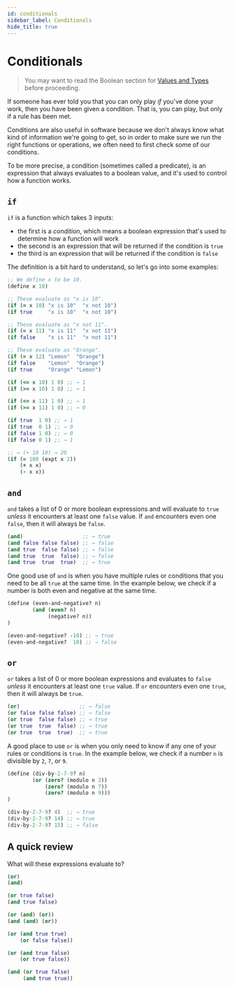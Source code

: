 ```yaml
---
id: conditionals
sidebar_label: Conditionals
hide_title: true
---
```


# Conditionals

> You may want to read the Boolean section for [Values and Types](values.md)
> before proceeding.

If someone has ever told you that you can only play _if_ you've done your work,
then you have been given a condition. That is, you can play, but only if a rule
has been met.

Conditions are also useful in software because we don't always know what kind of
information we're going to get, so in order to make sure we run the right
functions or operations, we often need to first check some of our conditions.

To be more precise, a condition (sometimes called a predicate), is an expression
that always evaluates to a boolean value, and it's used to control how
a function works.

## `if`

`if` is a function which takes 3 inputs:
 * the first is a _condition_, which means a boolean expression that's used to
   determine how a function will work
 * the second is an expression that will be returned if the condition is `true`
 * the third is an expression that will be returned if the condition is `false`

The definition is a bit hard to understand, so let's go into some examples:

``` clojure
;; We define x to be 10.
(define x 10)

;; These evaluate as "x is 10".
(if (= x 10) "x is 10"  "x not 10")
(if true     "x is 10"  "x not 10")

;; These evaluate as "x not 11".
(if (= x 11) "x is 11"  "x not 11")
(if false    "x is 11"  "x not 11")

;; These evaluate as "Orange".
(if (= x 12) "Lemon"  "Orange")
(if false    "Lemon"  "Orange")
(if true     "Orange" "Lemon")

(if (<= x 10) 1 0) ;; → 1
(if (>= x 10) 1 0) ;; → 1

(if (<= x 11) 1 0) ;; → 1
(if (>= x 11) 1 0) ;; → 0

(if true  1 0) ;; → 1
(if true  0 1) ;; → 0
(if false 1 0) ;; → 0
(if false 0 1) ;; → 1

;; → (+ 10 10) → 20
(if (= 100 (expt x 2))
    (+ x x)
    (- x x))
```

## `and`

`and` takes a list of 0 or more boolean expressions and will evaluate to `true`
_unless_ it encounters at least one `false` value. If `and` encounters even one
`false`, then it will always be `false`.

``` clojure
(and)                   ;; → true
(and false false false) ;; → false
(and true  false false) ;; → false
(and true  true  false) ;; → false
(and true  true  true)  ;; → true
```

One good use of `and` is when you have multiple rules or conditions that you
need to be all `true` at the same time. In the example below, we check if a 
number is both even and negative at the same time.

``` clojure
(define (even-and-negative? n)
        (and (even? n) 
             (negative? n))
)

(even-and-negative? -10) ;; → true
(even-and-negative?  10) ;; → false
```

## `or`

`or` takes a list of 0 or more boolean expressions and evaluates to `false`
_unless_ it encounters at least one `true` value. If `or` encounters even one
`true`, then it will always be `true`.

``` clojure
(or)                   ;; → false
(or false false false) ;; → false
(or true  false false) ;; → true
(or true  true  false) ;; → true
(or true  true  true)  ;; → true
```

A good place to use `or` is when you only need to know if any one of your rules
or conditions is `true`. In the example below, we check if a number `n` is 
divisible by `2`, `7`, or `9`.

``` clojure
(define (div-by-2-7-9? n)
        (or (zero? (modulo n 2))
            (zero? (modulo n 7))
            (zero? (modulo n 9)))
)

(div-by-2-7-9? 4)  ;; → true
(div-by-2-7-9? 14) ;; → true
(div-by-2-7-9? 15) ;; → false
```

## A quick review

What will these expressions evaluate to?

``` clojure
(or)
(and)

(or true false)
(and true false)

(or (and) (or))
(and (and) (or))

(or (and true true)
    (or false false))

(or (and true false)
    (or true false))

(and (or true false)
     (and true true))
```
